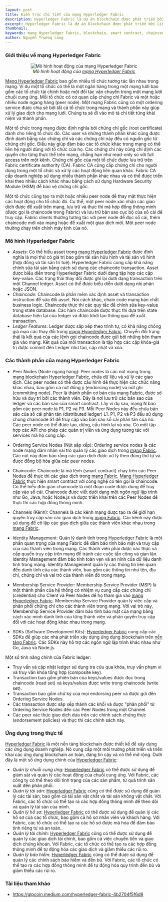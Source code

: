 ```yaml
---
layout: post
title: Kiến trúc chi tiết của mạng Hyperledger Fabric
description: Hyperledger Fabric là dự án blockchain được phát triển bởi Linux Foundation. Hyperledger Fabric được thiết kế như một nền tảng để phát triển các ứng dụng có kiến trúc module, cho phép nhiều tổ chức tương tác lẫn nhau trong mạng.
excerpt: Hyperledger Fabric là dự án blockchain được phát triển bởi Linux Foundation. Hyperledger Fabric được thiết kế như một nền tảng để phát triển các ứng dụng có kiến trúc module, cho phép nhiều tổ chức tương tác lẫn nhau trong mạng.
thumbnail: 
keywords: mạng Hyperledger Fabric, blockchain, smart contract, chaincode, Membership Service Provider, peer, ledger, Hyperledger
author: Nguyễn Trường Long
---
```



### Giới thiệu về mạng Hyperledger Fabric

<figure class="image">
<center>
  <img src="https://nguyentruonglong.net/images/HyperledgerFabricWorkFlow.png" alt="Mô hình hoạt động của mạng Hyperledger Fabric">
  <figcaption>
	  <i>Mô hình hoạt động của <a href="https://nguyentruonglong.net/kien-truc-chi-tiet-cua-mang-hyperledger-fabric.html" target="_blank">mạng Hyperledger Fabric</a></i>
  </figcaption>
</center>
</figure>

[Mạng Hyperledger Fabric](https://nguyentruonglong.net/kien-truc-chi-tiet-cua-mang-hyperledger-fabric.html) bao gồm nhiều tổ chức tương tác lẫn nhau trong mạng. Ví dụ một tổ chức có thể là một ngân hàng trong một mạng lưới bao gồm các tổ chức tài chính hoặc một đối tác vận chuyển trong một mạng lưới chuỗi cung ứng. Mỗi tổ chức có cơ quan cấp chứng chỉ Fabric và một hoặc nhiều node ngang hàng (peer node). Một mạng Fabric cũng có một ordering service được chia sẻ bởi tất cả tổ chức trong mạng và thành phần này giúp xử lý giao dịch cho mạng lưới. Chúng ta sẽ đi vào mô tả chi tiết từng khái niệm và thành phần.

Một tổ chức trong mạng được định nghĩa bởi chứng chỉ gốc (root certificate) dành cho riêng tổ chức đó. Các user và những thành phần khác cũng được định danh bằng các chứng chỉ và các chứng chỉ này đều có nguồn gốc từ chứng chỉ gốc. Điều này giúp đảm bảo các tổ chức khác trong mạng có thể liên hệ người dùng với tổ chức của họ. Các chứng chỉ này cũng chỉ định các quyền cho từng thực thể trên mạng, chẳng hạn như read-only so với full access trên một kênh.
Chứng chỉ gốc của một tổ chức được lưu trữ trên Fabric certificate authority (CA). Fabric CA cũng cấp chứng chỉ cho người dùng trong một tổ chức và xử lý các hoạt động liên quan khác. Fabric CA cấp doanh nghiệp sử dụng nhiều thành phần khác nhau và có thể được triển khai theo nhiều cách khác nhau bằng cách sử dụng Hardware Security Module (HSM) để bảo vệ chứng chỉ gốc.

Một tổ chức cũng tạo ra một hoặc nhiều peer node để thay mặt thực hiện các hoạt động cho tổ chức đó. Cụ thể, một peer node xác nhận các giao dịch được đề xuất trên mạng, lưu trữ và thực thi mã hợp đồng thông minh (được gọi là chaincode trong Fabric) và lưu trữ bản sao cục bộ của sổ cái để truy cập. Fabric clients thường tương tác với peer node để đọc sổ cái, thêm chaincode mới vào mạng hoặc đề xuất một giao dịch mới. Một peer node thường chạy trên chính máy tính của nó.

### Mô hình Hyperledger Fabric

- <i>Assets</i>: Có thể hiểu asset trong [mạng Hyperledger Fabric](https://nguyentruonglong.net/kien-truc-chi-tiet-cua-mang-hyperledger-fabric.html) được định nghĩa là mọi thứ có giá trị bao gồm tài sản hữu hình và tài sản vô hình (hợp đồng và tài sản trí tuệ). Hyperledger Fabric cung cấp khả năng chỉnh sửa tài sản bằng cách sử dụng các chaincode transaction. Asset được biểu diễn trong Hyperledger Fabric dưới dạng tập hợp các cặp key-value. Các trạng thái thay đổi được ghi lại dưới dạng transaction trên một Channel ledger. Asset có thể được biểu diễn dưới dạng nhị phân hoặc JSON.
- <i>Chaincode</i>: Chaincode là phần mềm xác định asset và transaction instruction để sửa đổi asset. Nói cách khác, chain code mang bản chất business logic. Chaincode thực thi các quy tắc để chỉnh sửa key-value trong state database. Các hàm chaincode được thực thi dựa trên state database hiện tại của ledger và được khởi tạo thông qua đề xuất transaction.
- <i>Ledger Features</i>: Ledger được sắp xếp theo trình tự, có khả năng chống giả mạo các thay đổi trong [mạng Hyperledger Fabric](https://nguyentruonglong.net/kien-truc-chi-tiet-cua-mang-hyperledger-fabric.html). Chuyển đổi trạng thái là kết quả của các lệnh gọi chaincode được gửi bởi những bên tham gia vào mạng. Kết quả của mỗi transaction là tập hợp các cặp khóa-giá trị được commit đến Ledger như tạo, cập nhật và xóa.

### Các thành phần của mạng Hyperledger Fabric

 - Peer Nodes (Node ngang hàng): Peer nodes là các nút mạng trong [mạng blockchain Hyperledger Fabric](https://nguyentruonglong.net/kien-truc-chi-tiet-cua-mang-hyperledger-fabric.html), chứa dữ liệu và xử lý các giao dịch. Các peer nodes có thể được cấu hình để thực hiện các chức năng khác nhau, bao gồm cả nút đồng ý (endorsing node) và nút ghi (committing node). Peer là thành phần cơ bản của [mạng Fabric](https://nguyentruonglong.net/kien-truc-chi-tiet-cua-mang-hyperledger-fabric.html), được sở hữu và duy trì bởi các thành viên. Đây là nơi lưu trữ các bản sao của ledger và các bản sao của smart contract. Lấy ví dụ sau, mạng N bao gồm các peer node là P1, P2 và P3. Mỗi Peer Nodes này đều chứa bản sảo của sổ cái phân tán (distributed ledger) L1. P1, P2 và P3 đều sử dụng chung chaincode S1 để truy cập vào bản sao sổ cái phân tán của nó. Các peer node có thể được tạo, dừng, cấu hình lại và xóa. Có một tập hợp các API cho phép các quản trị viên và ứng dụng tương tác với services mà họ cung cấp.

 - Ordering Service Nodes (Nút sắp xếp): Ordering service nodes là các node mạng đảm nhận vai trò quản lý các giao dịch trong [mạng Fabric](https://nguyentruonglong.net/kien-truc-chi-tiet-cua-mang-hyperledger-fabric.html). Các nút này đảm bảo rằng các giao dịch được xử lý theo đúng thứ tự và được đồng bộ hóa giữa các peer nodes.

 - Chaincode: Chaincode là mã lệnh (smart contract) chạy trên các Peer Nodes để thực thi các giao dịch trong [mạng Fabric](https://nguyentruonglong.net/kien-truc-chi-tiet-cua-mang-hyperledger-fabric.html). [Mạng Hyperledger Fabric](https://nguyentruonglong.net/kien-truc-chi-tiet-cua-mang-hyperledger-fabric.html) thực hiện smart contract với công nghệ có tên gọi là chaincode. Có thể hiểu đơn giản chaincode là một đoạn code được dùng để truy cập vào sổ cái. Chaincode được viết dưới dạng một ngôn ngữ lập trình như Go, Java, hoặc Node.js và được triển khai trên các Peer Nodes để thực thi các hợp đồng thông minh.

 - Channels (Kênh): Channels là các kênh mạng được tạo ra để giới hạn quyền truy cập vào các giao dịch trong [mạng Fabric](https://nguyentruonglong.net/kien-truc-chi-tiet-cua-mang-hyperledger-fabric.html). Các kênh này được sử dụng để cô lập các giao dịch giữa các thành viên khác nhau trong [mạng Fabric](https://nguyentruonglong.net/kien-truc-chi-tiet-cua-mang-hyperledger-fabric.html).

 - Identity Management: Quản lý danh tính trong [Hyperledger Fabric](https://nguyentruonglong.net/kien-truc-chi-tiet-cua-mang-hyperledger-fabric.html) là một phần quan trọng của mạng Fabric để đảm bảo tính bảo mật và truy cập của các thành viên trong mạng. Các thành viên phải được xác thực và cấp quyền truy cập trên mạng để tránh các cuộc tấn công và gian lận. Identity Management đảm bảo tính toàn vẹn và an ninh của dữ liệu danh tính trong mạng. Identity Management quản lý các thông tin liên quan đến danh tính của các thành viên, bao gồm các thông tin như tên, địa chỉ, chứng chỉ và vai trò của thành viên đó trong mạng.
 
 - Membership Service Provider: Membership Service Provider (MSP) là một thành phần của hệ thống có nhiệm vụ cung cấp các chứng chỉ (credential) cho Client và Peer Nodes để họ tham gia vào [mạng Hyperledger Fabric](https://nguyentruonglong.net/kien-truc-chi-tiet-cua-mang-hyperledger-fabric.html). Membership Service Provider quản lý việc cấp và phân phối chứng chỉ cho các thành viên trong mạng. Với vai trò này, Membership Service Provider đảm bảo tính bảo mật của mạng bằng cách xác minh danh tính của từng thành viên và phân quyền truy cập đối với các hoạt động khác nhau trong mạng.
 
 - SDKs (Software Development Kits): [Hyperledger Fabric](https://nguyentruonglong.net/kien-truc-chi-tiet-cua-mang-hyperledger-fabric.html) cung cấp các SDKs để giúp các nhà phát triển xây dựng ứng dụng blockchain trên [nền tảng Fabric](https://nguyentruonglong.net/kien-truc-chi-tiet-cua-mang-hyperledger-fabric.html). Các SDKs này hỗ trợ các ngôn ngữ lập trình khác nhau như Go, Java và Node.js.

Một số tính năng chính của Fabric ledger:
-	Truy vấn và cập nhật ledger sử dụng tra cứu qua khóa, truy vấn phạm vi và truy vấn khóa tổng hợp (composite key).
-	Transaction bao gồm phiên bản của keys/values được đọc trong chaincode (read set) và keys/values được write trong chaincode (write set).
-	Transaction bao gồm chữ ký của mọi endorsing peer và được gửi đến Ordering Service Nodes.
-	Các transaction được sắp xếp thành các khối và được "phân phối" từ Ordering Service Nodes đến các Peer Nodes trong một Channel.
-	Các peer xác thực giao dịch dựa trên các chính sách chứng thực (endorsement policies) và thực thi các chính sách này.

### Ứng dụng trong thực tế

[Hyperledger Fabric](https://nguyentruonglong.net/kien-truc-chi-tiet-cua-mang-hyperledger-fabric.html) là một nền tảng blockchain được thiết kế để xây dựng các ứng dụng doanh nghiệp. Nó cung cấp một môi trường phát triển và triển khai các ứng dụng blockchain an toàn, đáng tin cậy và có thể mở rộng. Dưới đây là một số ứng dụng chính của [Hyperledger Fabric](https://nguyentruonglong.net/kien-truc-chi-tiet-cua-mang-hyperledger-fabric.html):

 - <i>Quản lý chuỗi cung ứng</i>: [Hyperledger Fabric](https://nguyentruonglong.net/kien-truc-chi-tiet-cua-mang-hyperledger-fabric.html) có thể được sử dụng để giám sát và quản lý các hoạt động của chuỗi cung ứng. Với Fabric, các công ty có thể theo dõi tình trạng của các sản phẩm, từ quá trình sản xuất đến phân phối.
 - <i>Quản lý tài sản</i>: [Hyperledger Fabric](https://nguyentruonglong.net/kien-truc-chi-tiet-cua-mang-hyperledger-fabric.html) cũng có thể được sử dụng để quản lý các tài sản, bao gồm cả tài sản vật chất và tài sản không vật chất. Với Fabric, các tổ chức có thể tạo ra các hợp đồng thông minh để theo dõi và quản lý tài sản của mình.
 - <i>Quản lý hồ sơ</i>: [Hyperledger Fabric](https://nguyentruonglong.net/kien-truc-chi-tiet-cua-mang-hyperledger-fabric.html) có thể được sử dụng để quản lý các hồ sơ của các tổ chức, bao gồm cả hồ sơ nhân viên và khách hàng. Với Fabric, các tổ chức có thể tạo ra các hồ sơ được mã hóa để đảm bảo tính riêng tư và an toàn.
 - <i>Quản lý tài chính</i>: [Hyperledger Fabric](https://nguyentruonglong.net/kien-truc-chi-tiet-cua-mang-hyperledger-fabric.html) cũng có thể được sử dụng để quản lý các giao dịch tài chính, bao gồm cả việc chuyển tiền và giao dịch chứng khoán. Với Fabric, các tổ chức có thể tạo ra các hợp đồng thông minh để tự động hóa các giao dịch và giảm thiểu các rủi ro.
 - <i>Quản lý bảo hiểm</i>: [Hyperledger Fabric](https://nguyentruonglong.net/kien-truc-chi-tiet-cua-mang-hyperledger-fabric.html) cũng có thể được sử dụng để quản lý các chính sách bảo hiểm và đền bù. Với Fabric, các tổ chức có thể tạo ra các hợp đồng thông minh để tự động hóa quy trình đền bù và giảm thiểu các rủi ro.

### Tài liệu tham khảo

* <a href="https://glpcoin.medium.com/hyperledger-fabric-4b2704f5f6d8" target="_blank">https://glpcoin.medium.com/hyperledger-fabric-4b2704f5f6d8</a>

